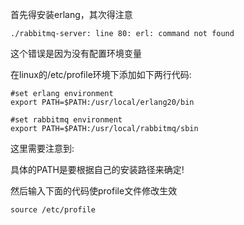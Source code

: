 首先得安装erlang，其次得注意

```shell
./rabbitmq-server: line 80: erl: command not found
```

这个错误是因为没有配置环境变量

 在linux的/etc/profile环境下添加如下两行代码: 

````shell
#set erlang environment 
export PATH=$PATH:/usr/local/erlang20/bin
 
#set rabbitmq environment 
export PATH=$PATH:/usr/local/rabbitmq/sbin
````

这里需要注意到:

具体的PATH是要根据自己的安装路径来确定!

然后输入下面的代码使profile文件修改生效

````shell
source /etc/profile
````

